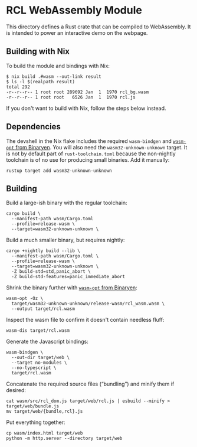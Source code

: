 # RCL WebAssembly Module

This directory defines a Rust crate that can be compiled to WebAssembly. It is
intended to power an interactive demo on the webpage.

## Building with Nix

To build the module and bindings with Nix:

    $ nix build .#wasm --out-link result
    $ ls -l $(realpath result)
    total 292
    -r--r--r-- 1 root root 289692 Jan  1  1970 rcl_bg.wasm
    -r--r--r-- 1 root root   6526 Jan  1  1970 rcl.js

If you don't want to build with Nix, follow the steps below instead.

## Dependencies

The devshell in the Nix flake includes the required `wasm-bindgen` and
[`wasm-opt` from Binaryen][binaryen]. You will also need the
`wasm32-unknown-unknown` target. It is not by default part of
`rust-toolchain.toml` because the non-nightly toolchain is of no use for
producing small binaries. Add it manually:

    rustup target add wasm32-unknown-unknown

[binaryen]: https://github.com/WebAssembly/binaryen

## Building

Build a large-ish binary with the regular toolchain:

    cargo build \
      --manifest-path wasm/Cargo.toml
      --profile=release-wasm \
      --target=wasm32-unknown-unknown \

Build a much smaller binary, but requires nightly:

    cargo +nightly build --lib \
      --manifest-path wasm/Cargo.toml \
      --profile=release-wasm \
      --target=wasm32-unknown-unknown \
      -Z build-std=std,panic_abort \
      -Z build-std-features=panic_immediate_abort

Shrink the binary further with [`wasm-opt` from Binaryen][binaryen]:

    wasm-opt -Oz \
      target/wasm32-unknown-unknown/release-wasm/rcl_wasm.wasm \
      --output target/rcl.wasm

Inspect the wasm file to confirm it doesn't contain needless fluff:

    wasm-dis target/rcl.wasm

Generate the Javascript bindings:

    wasm-bindgen \
      --out-dir target/web \
      --target no-modules \
      --no-typescript \
      target/rcl.wasm

Concatenate the required source files (“bundling”) and minify them if desired:

    cat wasm/src/rcl_dom.js target/web/rcl.js | esbuild --minify > target/web/bundle.js
    mv target/web/{bundle,rcl}.js

Put everything together:

    cp wasm/index.html target/web
    python -m http.server --directory target/web
